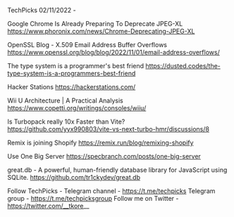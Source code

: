 TechPicks 02/11/2022 -

Google Chrome Is Already Preparing To Deprecate JPEG-XL
https://www.phoronix.com/news/Chrome-Deprecating-JPEG-XL

OpenSSL Blog - X.509 Email Address Buffer Overflows
https://www.openssl.org/blog/blog/2022/11/01/email-address-overflows/

The type system is a programmer's best friend
https://dusted.codes/the-type-system-is-a-programmers-best-friend

Hacker Stations
https://hackerstations.com/

Wii U Architecture | A Practical Analysis
https://www.copetti.org/writings/consoles/wiiu/

Is Turbopack really 10x Faster than Vite?
https://github.com/yyx990803/vite-vs-next-turbo-hmr/discussions/8

Remix is joining Shopify
https://remix.run/blog/remixing-shopify

Use One Big Server
https://specbranch.com/posts/one-big-server

great.db - A powerful, human-friendly database library for JavaScript using SQLite.
https://github.com/tr1ckydev/great.db

Follow TechPicks -
Telegram channel - https://t.me/techpicks
Telegram group - https://t.me/techpicksgroup
Follow me on Twitter - https://twitter.com/__tkore__